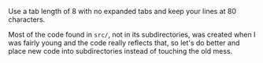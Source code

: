 Use a tab length of 8 with no expanded tabs and keep your lines at 80 characters.

Most of the code found in `src/`, not in its subdirectories, was created when I was fairly young and the code really reflects that, so let's do better and place new code into subdirectories instead of touching the old mess.
